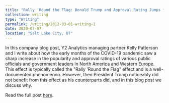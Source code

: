 ```yaml
---
title: "Rally 'Round the Flag: Donald Trump and Approval Rating Jumps for Public Officials following National Crises"
collection: writing
type: "Writing"
permalink: /writing/2012-03-01-writing-1
date: 2020-07-07
location: "Salt Lake City, UT"
---
```


In this company blog post, Y2 Analytics managing partner Kelly Patterson and I write about how the early months of the COVID-19 pandemic saw a sharp increase in the popularity and approval ratings of various public officials and government leaders in North America and Western Europe. This effect is typically called the "Rally 'Round the Flag" effect and is a well-documented phenomenon. However, then President Trump noticeably did not benefit from this effect as his counterparts did, and in this blog post we discuss why.

Read the full post [here](https://www.utpoliticaltrends.com/thedeeperstate/rally-round-the-flag).
